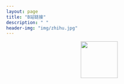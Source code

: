 ```yaml
---
layout: page
title: "B站链接"
description: " "
header-img: "img/zhihu.jpg"
---
```

<center>
    
<a href="https://space.bilibili.com/545545/#/" target="_blank"><img src="https://github.com/feiyuii/feiyuii.github.io/blob/master/img/crowds/handshot.png?raw=true" height="100" width="100"/></a></center>









